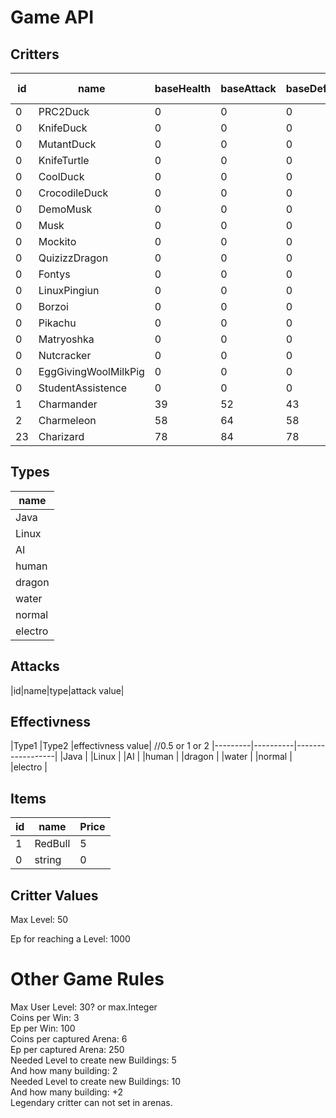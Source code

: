# Game API<br>

## Critters<br>
| id | name                | baseHealth | baseAttack | baseDefence | baseSpeed |Evolution            |Evolves at|type      |
|----|---------------------|------------|------------|-------------|-----------|---------------------|----------|----------|
| 0  | PRC2Duck            | 0          | 0          | 0           |0         |KnifeDuck            |20        |          |
| 0  | KnifeDuck           | 0          | 0          | 0           |0         |MutantDuck           |40        |          |
| 0  | MutantDuck          | 0          | 0          | 0           |0         |                     |          |          |
| 0  | KnifeTurtle         | 0          | 0          | 0           |0         |                     |          |          |
| 0  | CoolDuck            | 0          | 0          | 0           |0         |CrocodileDuck        |25        |          |
| 0  | CrocodileDuck       | 0          | 0          | 0           |0         |                     |          |          |
| 0  | DemoMusk            | 0          | 0          | 0           | 0        |Musk                 |25        |          |
| 0  | Musk                | 0          | 0          | 0           | 0        |                     |          |          |
| 0  | Mockito             | 0          | 0          | 0           | 0        |                     |          |          |
| 0  | QuizizzDragon       | 0          | 0          | 0           | 0        |                     |          |          |
| 0  | Fontys              | 0          | 0          | 0           | 0        |                     |          |          |
| 0  | LinuxPingiun        | 0          | 0          | 0           | 0        |                     |          |          |
| 0  | Borzoi              | 0          | 0          | 0           | 0        |                     |          |          |
| 0  | Pikachu             | 0          | 0          | 0           | 0        |                     |          |          |
| 0  | Matryoshka          | 0          | 0          | 0           | 0        |                     |          |          |
| 0  | Nutcracker          | 0          | 0          | 0           | 0        |                     |          |          |
| 0  | EggGivingWoolMilkPig| 0          | 0          | 0           | 0        |                     |          |          |
| 0  | StudentAssistence   | 0          | 0          | 0           | 0        |                     |          |          |
| 1  | Charmander          | 39         | 52         | 43          | 65       |Charmeleon           |16        |          |
| 2  | Charmeleon          | 58         | 64         | 58          | 80       |Charizard            |36        |          |
| 23 | Charizard           | 78         | 84         | 78          | 100      |                     |          |          |

## Types<br>
|name     |
|---------|
|Java     |
|Linux    |
|AI       |
|human    |
|dragon   |
|water    |
|normal   |
|electro  |

## Attacks<br>
|id|name|type|attack value|

## Effectivness<br>
|Type1    |Type2     |effectivness value| //0.5 or 1 or 2
|---------|----------|------------------|
|Java     |
|Linux    |
|AI       |
|human    |
|dragon   |
|water    |
|normal   |
|electro  |


## Items<br>
| id | name       | Price |
|----|------------|-------|
| 1  | RedBull    | 5     |
| 0  | string     | 0     |

## Critter Values<br>
Max Level: 50<br>

Ep for reaching a Level: 1000 <br>

# Other Game Rules<br>
Max User Level: 30? or max.Integer<br>
Coins per Win: 3 <br>
Ep per Win: 100<br>
Coins per captured Arena: 6<br>
Ep per captured Arena: 250<br>
Needed Level to create new Buildings: 5<br>
And how many building: 2<br>
Needed Level to create new Buildings: 10<br>
And how many building: +2<br>
Legendary critter can not set in arenas.<br>
